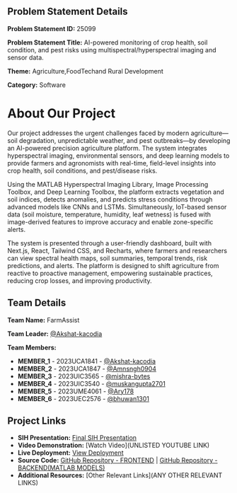 ## Problem Statement Details

**Problem Statement ID:** 25099

**Problem Statement Title:** AI-powered monitoring of crop health, soil condition, and pest risks using multispectral/hyperspectral imaging and sensor data.

**Theme:** Agriculture,FoodTechand Rural Development

**Category:** Software

# About Our Project

Our project addresses the urgent challenges faced by modern agriculture—soil degradation, unpredictable weather, and pest outbreaks—by developing an AI-powered precision agriculture platform. The system integrates hyperspectral imaging, environmental sensors, and deep learning models to provide farmers and agronomists with real-time, field-level insights into crop health, soil conditions, and pest/disease risks.

Using the MATLAB Hyperspectral Imaging Library, Image Processing Toolbox, and Deep Learning Toolbox, the platform extracts vegetation and soil indices, detects anomalies, and predicts stress conditions through advanced models like CNNs and LSTMs. Simultaneously, IoT-based sensor data (soil moisture, temperature, humidity, leaf wetness) is fused with image-derived features to improve accuracy and enable zone-specific alerts.

The system is presented through a user-friendly dashboard, built with Next.js, React, Tailwind CSS, and Recharts, where farmers and researchers can view spectral health maps, soil summaries, temporal trends, risk predictions, and alerts. The platform is designed to shift agriculture from reactive to proactive management, empowering sustainable practices, reducing crop losses, and improving productivity.

## Team Details

**Team Name:** FarmAssist

**Team Leader:** [@Akshat-kacodia](https://github.com/Akshat-kacodia)

**Team Members:**

- **MEMBER_1** - 2023UCA1841 - [@Akshat-kacodia](https://github.com/Akshat-kacodia)
- **MEMBER_2** - 2023UCA1847 - [@Amnsngh0904](https://github.com/Amnsngh0904)
- **MEMBER_3** - 2023UIC3565 - [@mishra-bytes](https://github.com/mishra-bytes)
- **MEMBER_4** - 2023UIC3540 - [@muskangupta2701](https://github.com/muskangupta2701)
- **MEMBER_5** - 2023UME4061 - [@Ary178](https://github.com/Ary178)
- **MEMBER_6** - 2023UEC2576 - [@bhuwan1301](https://github.com/bhuwan1301)

## Project Links

- **SIH Presentation:** [Final SIH Presentation](https://github.com/Akshat-kacodia/SIH_2025_Internal_Round_Submission_Template-/blob/main/files/FarmAssistPPT.pdf)
- **Video Demonstration:** [Watch Video](UNLISTED YOUTUBE LINK)
- **Live Deployment:** [View Deployment](https://crop-health-dashboard-ten.vercel.app/)
- **Source Code:** [GitHub Repository - FRONTEND](https://github.com/Amnsngh0904/crop-health-dashboard) | [GitHub Repository - BACKEND(MATLAB MODELS)](https://github.com/mishra-bytes/FarmAssist) 
- **Additional Resources:** [Other Relevant Links](ANY OTHER RELEVANT LINKS)
